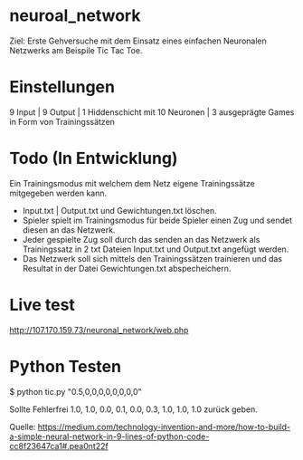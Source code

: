 # neuroal_network

Ziel: Erste Gehversuche mit dem Einsatz eines einfachen Neuronalen Netzwerks am Beispile Tic Tac Toe. 

Einstellungen
=============
9 Input | 9 Output | 1 Hiddenschicht mit 10 Neuronen | 3 ausgeprägte Games in Form von Trainingssätzen

Todo (In Entwicklung)
====
Ein Trainingsmodus mit welchem dem Netz eigene Trainingssätze mitgegeben werden kann.  
 - Input.txt | Output.txt und Gewichtungen.txt löschen.
 - Spieler spielt im Trainingsmodus für beide Spieler einen Zug und sendet diesen an das Netzwerk.
 - Jeder gespielte Zug soll durch das senden an das Netzwerk als Trainingssatz in 2 txt Dateien Input.txt und Output.txt angefügt werden. 
 - Das Netzwerk soll sich mittels den Trainingssätzen trainieren und das Resultat in der Datei Gewichtungen.txt abspecheichern.
 
Live test
=========
http://107.170.159.73/neuronal_network/web.php

Python Testen
=============
$ python tic.py "0.5,0,0,0,0,0,0,0,0"

Sollte Fehlerfrei 1.0, 1.0, 0.0, 0.1, 0.0, 0.3, 1.0, 1.0, 1.0 zurück geben.







Quelle: https://medium.com/technology-invention-and-more/how-to-build-a-simple-neural-network-in-9-lines-of-python-code-cc8f23647ca1#.pea0nt22f
